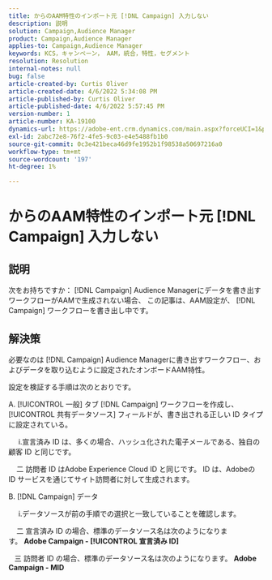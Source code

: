 ```yaml
---
title: からのAAM特性のインポート元 [!DNL Campaign] 入力しない
description: 説明
solution: Campaign,Audience Manager
product: Campaign,Audience Manager
applies-to: Campaign,Audience Manager
keywords: KCS，キャンペーン， AAM，統合，特性，セグメント
resolution: Resolution
internal-notes: null
bug: false
article-created-by: Curtis Oliver
article-created-date: 4/6/2022 5:34:08 PM
article-published-by: Curtis Oliver
article-published-date: 4/6/2022 5:57:45 PM
version-number: 1
article-number: KA-19100
dynamics-url: https://adobe-ent.crm.dynamics.com/main.aspx?forceUCI=1&pagetype=entityrecord&etn=knowledgearticle&id=2a0736be-cfb5-ec11-983f-000d3a5d0cd2
exl-id: 2abc72e8-76f2-4fe5-9c03-e4e5488fb1b0
source-git-commit: 0c3e421beca46d9fe1952b1f98538a50697216a0
workflow-type: tm+mt
source-wordcount: '197'
ht-degree: 1%

---
```


# からのAAM特性のインポート元 [!DNL Campaign] 入力しない

## 説明

次をお持ちですか： [!DNL Campaign] Audience Managerにデータを書き出すワークフローがAAMで生成されない場合、 この記事は、AAM設定が、 [!DNL Campaign] ワークフローを書き出し中です。 

## 解決策


必要なのは [!DNL Campaign] Audience Managerに書き出すワークフロー、およびデータを取り込むように設定されたオンボードAAM特性。 

設定を検証する手順は次のとおりです。

A. [!UICONTROL 一般] タブ [!DNL Campaign] ワークフローを作成し、 [!UICONTROL 共有データソース] フィールドが、書き出される正しい ID タイプに設定されている。

     i.宣言済み ID は、多くの場合、ハッシュ化された電子メールである、独自の顧客 ID と同じです。

    二 訪問者 ID はAdobe Experience Cloud ID と同じです。 ID は、Adobeの ID サービスを通じてサイト訪問者に対して生成されます。

B. [!DNL Campaign] データ

     i.データソースが前の手順での選択と一致していることを確認します。

    二 宣言済み ID の場合、標準のデータソース名は次のようになります。 <b>Adobe Campaign - [!UICONTROL 宣言済み ID]</b>

   三 訪問者 ID の場合、標準のデータソース名は次のようになります。 <b>Adobe Campaign - MID</b>
